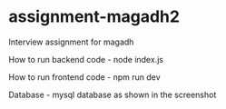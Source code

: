 # assignment-magadh2

Interview assignment for magadh

How to run backend code - node index.js

How to run frontend code - npm run dev

Database - mysql database as shown in the screenshot

